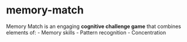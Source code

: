 # memory-match
Memory Match is an engaging **cognitive challenge game** that combines elements of: - Memory skills - Pattern recognition - Concentration
